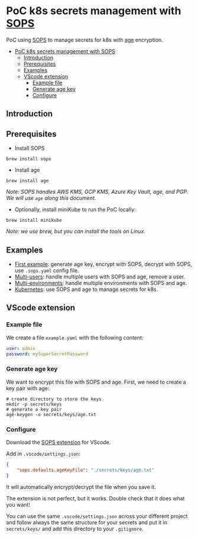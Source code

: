 # PoC k8s secrets management with [SOPS](https://github.com/mozilla/sops)

PoC using [SOPS](https://github.com/mozilla/sops) to manage secrets for k8s with [age](https://github.com/FiloSottile/age) encryption.

- [PoC k8s secrets management with SOPS](#poc-k8s-secrets-management-with-sops)
  - [Introduction](#introduction)
  - [Prerequisites](#prerequisites)
  - [Examples](#examples)
  - [VScode extension](#vscode-extension)
    - [Example file](#example-file)
    - [Generate age key](#generate-age-key)
    - [Configure](#configure)

## Introduction

## Prerequisites

- Install SOPS

````shell
brew install sops
````

- Install age

````shell
brew install age
````

*Note: SOPS handles AWS KMS, GCP KMS, Azure Key Vault, age, and PGP. We will use `age` along this document.*

- Optionally, install miniKube to run the PoC locally:

```shell
brew install minikube
```

*Note: we use brew, but you can install the tools on Linux.*

## Examples

- [First example](./first-example/README.md): generate age key, encrypt with SOPS, decrypt with SOPS, use `.sops.yaml` config file.
- [Multi-users](./multi-users/README.md): handle multiple users with SOPS and age, remove a user.
- [Multi-environments](./multi-environments/README.md): handle multiple environments with SOPS and age.
- [Kubernetes](./kubernetes/README.md): use SOPS and age to manage secrets for k8s.

## VScode extension

### Example file

We create a file `example.yaml` with the following content:

```yaml
user: admin
password: mySuperSecretPassword
```

### Generate age key

We want to encrypt this file with SOPS and age. First, we need to create a key pair with age:

```shell
# create directory to store the keys
mkdir -p secrets/keys
# generate a key pair
age-keygen -o secrets/keys/age.txt
```

### Configure

Download the [SOPS extension](https://marketplace.visualstudio.com/items?itemName=signageos.signageos-vscode-sops) for VScode.

Add in `.vscode/settings.json`:

```json
{
    "sops.defaults.ageKeyFile": "./secrets/keys/age.txt"
}
```

It will automatically encrypt/decrypt the file when you save it.

The extension is not perfect, but it works. Double check that it does what you want!

You can use the same `.vscode/settings.json` across your different project and follow always the same structure for your secrets and put it in `secrets/keys/` and add this directory to your `.gitignore`.

